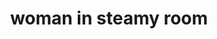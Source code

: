 ---
layout: people&body
title: woman in steamy room
emoji: woman_in_steamy_room
permalink: 🧖‍♀️.html
---